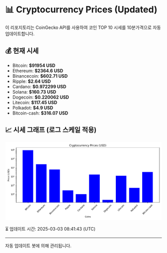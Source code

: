 
# 📊 Cryptocurrency Prices (Updated)

이 리포지토리는 CoinGecko API를 사용하여 코인 TOP 10 시세를 10분가격으로 자동 업데이트합니다.

## 💰 현재 시세
- Bitcoin: **$91954 USD**
- Ethereum: **$2364.6 USD**
- Binancecoin: **$602.71 USD**
- Ripple: **$2.64 USD**
- Cardano: **$0.972299 USD**
- Solana: **$160.73 USD**
- Dogecoin: **$0.220062 USD**
- Litecoin: **$117.45 USD**
- Polkadot: **$4.9 USD**
- Bitcoin-cash: **$316.07 USD**

## 📈 시세 그래프 (로그 스케일 적용)
![Crypto Prices](crypto_prices.png)

⏳ 업데이트 시간: 2025-03-03 08:41:43 (UTC)

---
자동 업데이트 봇에 의해 관리됩니다.
